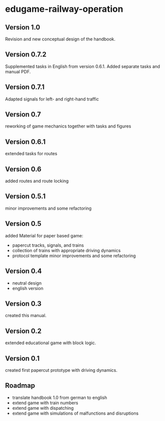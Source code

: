edugame-railway-operation
======

Version 1.0
------
Revision and new conceptual design of the handbook.


Version 0.7.2
------
Supplemented tasks in English from version 0.6.1.
Added separate tasks and manual PDF.


Version 0.7.1
------
Adapted signals for left- and right-hand traffic


Version 0.7
------
reworking of game mechanics together with tasks and figures


Version 0.6.1
------
extended tasks for routes


Version 0.6
------
added routes and route locking


Version 0.5.1
------
minor improvements and some refactoring


Version 0.5
------
added Material for paper based game:
* papercut tracks, signals, and trains
* collection of trains with appropriate driving dynamics
* protocol template
minor improvements and some refactoring

Version 0.4
------
* neutral design
* english version

Version 0.3
------
  
created this manual.

Version 0.2
------

extended educational game with block logic.

Version 0.1
------

created first papercut prototype with driving dynamics.

Roadmap
------

* translate handbook 1.0 from german to english
* extend game with train numbers
* extend game with dispatching
* extend game with simulations of malfunctions and disruptions